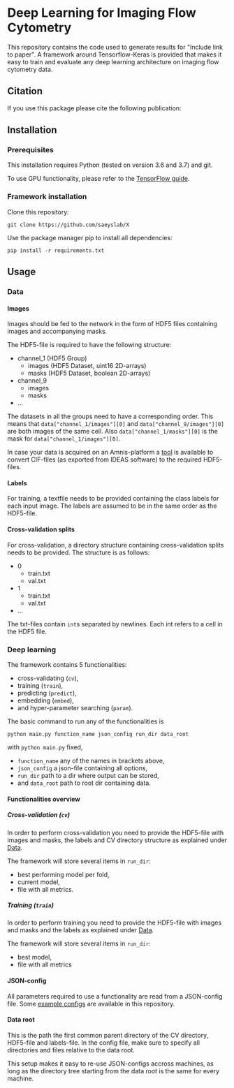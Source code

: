 # Deep Learning for Imaging Flow Cytometry

This repository contains the code used to generate results for "Include link to paper". A framework around Tensorflow-Keras is provided that makes it easy to train and evaluate any deep learning architecture on imaging flow cytometry data.

## Citation
If you use this package please cite the following publication:

## Installation

### Prerequisites
This installation requires Python (tested on version 3.6 and 3.7) and git.

To use GPU functionality, please refer to the [TensorFlow guide](https://www.tensorflow.org/install/gpu).

### Framework installation
Clone this repository:
```
git clone https://github.com/saeyslab/X
```
Use the package manager pip to install all dependencies:
```
pip install -r requirements.txt
```
## Usage
### Data
#### Images
Images should be fed to the network in the form of HDF5 files containing images and accompanying masks.

The HDF5-file is required to have the following structure:
- channel_1 (HDF5 Group)
  - images (HDF5 Dataset, uint16 2D-arrays)
  - masks (HDF5 Dataset, boolean 2D-arrays)
- channel_9
  - images
  - masks
- ...

The datasets in all the groups need to have a corresponding order. This means that `data["channel_1/images"][0]` and `data["channel_9/images"][0]` are both images of the same cell. Also `data["channel_1/masks"][0]` is the mask for `data["channel_1/images"][0]`.

In case your data is acquired on an Amnis-platform a [tool](https://github.com/saeyslab) is available to convert CIF-files (as exported from IDEAS software) to the required HDF5-files.
#### Labels
For training, a textfile needs to be provided containing the class labels for each input image. The labels are assumed to be in the same order as the HDF5-file. 
#### Cross-validation splits
For cross-validation, a directory structure containing cross-validation splits needs to be provided. The structure is as follows:
- 0
  - train.txt
  - val.txt
- 1
  - train.txt
  - val.txt
- ...

The txt-files contain `int`s separated by newlines. Each int refers to a cell in the HDF5 file.

### Deep learning
The framework contains 5 functionalities:
- cross-validating (`cv`),
- training (`train`),
- predicting (`predict`),
- embedding (`embed`),
- and hyper-parameter searching (`param`).

The basic command to run any of the functionalities is
```
python main.py function_name json_config run_dir data_root 
```
with `python main.py` fixed,
- `function_name` any of the names in brackets above,
- `json_config` a json-file containing all options,
- `run_dir` path to a dir where output can be stored,
- and `data_root` path to root dir containing data.

#### Functionalities overview
##### Cross-validation (`cv`)
In order to perform cross-validation you need to provide the HDF5-file with images and masks, the labels and CV directory structure as explained under [Data](###Data).

The framework will store several items in `run_dir`:
- best performing model per fold,
- current model,
- file with all metrics.

##### Training (`train`)
In order to perform training you need to provide the HDF5-file with images and masks and the labels as explained under [Data](###Data).

The framework will store several items in `run_dir`:
- best model,
- file with all metrics

#### JSON-config
All parameters required to use a functionality are read from a JSON-config file. Some [example configs](./configs/) are available in this repository.

#### Data root
This is the path the first common parent directory of the CV directory, HDF5-file and labels-file. In the config file, make sure to specify all directories and files relative to the data root.

This setup makes it easy to re-use JSON-configs accross machines, as long as the directory tree starting from the data root is the same for every machine.